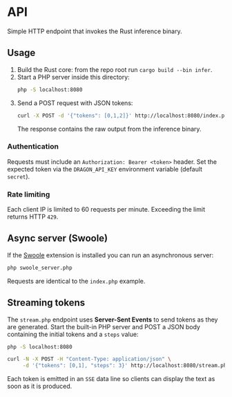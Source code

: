# API

Simple HTTP endpoint that invokes the Rust inference binary.

## Usage

1. Build the Rust core: from the repo root run `cargo build --bin infer`.
2. Start a PHP server inside this directory:
   ```bash
   php -S localhost:8080
   ```
3. Send a POST request with JSON tokens:
   ```bash
   curl -X POST -d '{"tokens": [0,1,2]}' http://localhost:8080/index.php
   ```
   The response contains the raw output from the inference binary.

### Authentication

Requests must include an `Authorization: Bearer <token>` header. Set the
expected token via the `DRAGON_API_KEY` environment variable (default `secret`).

### Rate limiting

Each client IP is limited to 60 requests per minute. Exceeding the limit returns
HTTP `429`.

## Async server (Swoole)

If the [Swoole](https://www.swoole.co.uk/) extension is installed you can run
an asynchronous server:

```bash
php swoole_server.php
```

Requests are identical to the `index.php` example.

## Streaming tokens

The `stream.php` endpoint uses **Server-Sent Events** to send tokens as they are
generated. Start the built-in PHP server and POST a JSON body containing the
initial tokens and a `steps` value:

```bash
php -S localhost:8080

curl -N -X POST -H "Content-Type: application/json" \
     -d '{"tokens": [0,1], "steps": 3}' http://localhost:8080/stream.php
```

Each token is emitted in an `SSE` data line so clients can display the text as
soon as it is produced.
